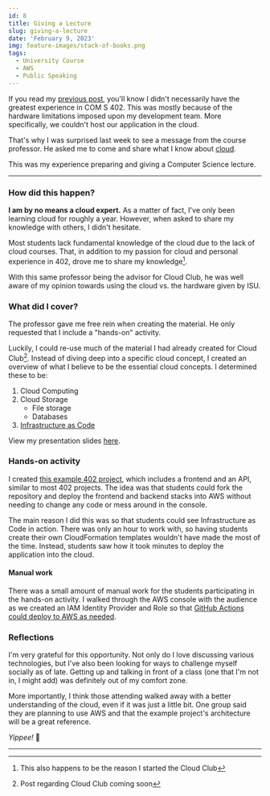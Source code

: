 ```yaml
---
id: 8
title: Giving a Lecture
slug: giving-a-lecture
date: 'February 9, 2023'
img: feature-images/stack-of-books.png
tags:
  - University Course
  - AWS
  - Public Speaking
---
```


If you read my [previous post](/blog/com-s-402), you'll know I didn't necessarily have the greatest experience in COM S 402. This was mostly because of the hardware limitations imposed upon my development team. More specifically, we couldn't host our application in the cloud.

That's why I was surprised last week to see a message from the course professor. He asked me to come and share what I know about [cloud](/cloud).

<!--more-->

This was my experience preparing and giving a Computer Science lecture.

---

### How did this happen?

**I am by no means a cloud expert.** As a matter of fact, I've only been learning cloud for roughly a year. However, when asked to share my knowledge with others, I didn't hesitate. <!--This is because of the serious lack of cloud courses offered at most universities. -->

Most students lack fundamental knowledge of the cloud due to the lack of cloud courses. That, in addition to my passion for cloud and personal experience in 402, drove me to share my knowledge[^1].

With this same professor being the advisor for Cloud Club, he was well aware of my opinion towards using the cloud vs. the hardware given by ISU.

### What did I cover?

The professor gave me free rein when creating the material. He only requested that I include a "hands-on" activity.

Luckily, I could re-use much of the material I had already created for Cloud Club[^2]. Instead of diving deep into a specific cloud concept, I created an overview of what I believe to be the essential cloud concepts. I determined these to be:
1. Cloud Computing
1. Cloud Storage
    - File storage
    - Databases
1. [Infrastructure as Code](/cloud/infrastructure-as-code)

View my presentation slides <a href="/misc/402-cloud-presentation.pdf" target="_blank">here</a>.


### Hands-on activity
<!--With only an hour to work with, I decided to demonstrate the process of deploying a minimalistic project. This example project includes a static [React](https://reactjs.org/) frontend and a REST API containerized with [Docker](https://www.docker.com/). -->

I created [this example 402 project](https://github.com/christianlisle/COM-S-402-example-project), which includes a frontend and an API, similar to most 402 projects. The idea was that students could fork the repository and deploy the frontend and backend stacks into AWS without needing to change any code or mess around in the console.

The main reason I did this was so that students could see Infrastructure as Code in action. There was only an hour to work with, so having students create their own CloudFormation templates wouldn't have made the most of the time. Instead, students saw how it took minutes to deploy the application into the cloud.

#### Manual work
There was a small amount of manual work for the students participating in the hands-on activity. I walked through the AWS console with the audience as we created an IAM Identity Provider and Role so that [GitHub Actions could deploy to AWS as needed](https://github.com/christianlisle/COM-S-402-example-project#connecting-repository-to-aws).


### Reflections
I'm very grateful for this opportunity. Not only do I love discussing various technologies, but I've also been looking for ways to challenge myself socially as of late. Getting up and talking in front of a class (one that I'm not in, I might add) was definitely out of my comfort zone.

More importantly, I think those attending walked away with a better understanding of the cloud, even if it was just a little bit. One group said they are planning to use AWS and that the example project's architecture will be a great reference.

*Yippee!* 🥳

---


[^1]: This also happens to be the reason I started the Cloud Club

[^2]: Post regarding Cloud Club coming soon
